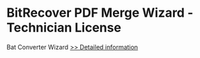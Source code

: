 # BitRecover PDF Merge Wizard - Technician License
Bat Converter Wizard
[>> Detailed information](https://secure.shareit.com/shareit/product.html?productid=300953473&affiliateid=200057808)